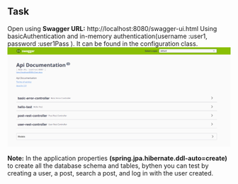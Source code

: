 ## Task
Open using **Swagger URL:** http://localhost:8080/swagger-ui.html 
Using basicAuthentication 
and in-memory authentication(username :user1, password :user1Pass ). It can be found in the configuration class.
![swagger](https://github.com/ReemHesham1/Task/blob/master/img.png)

**Note:**
In the application properties **(spring.jpa.hibernate.ddl-auto=create)**
to create all the database schema and tables, bythen you can test by creating a user, a post, search a post, and log in with the user created.